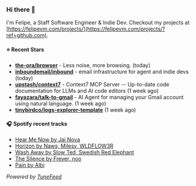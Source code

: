 ### Hi there 👋

I'm Felipe, a Staff Software Engineer & Indie Dev. Checkout my projects at [https://felipevm.com/projects/](https://felipevm.com/projects/?ref=github.com).

#### ⭐ Recent Stars
- **[the-ora/browser](https://github.com/the-ora/browser)** - Less noise, more browsing. (today)
- **[inboundemail/inbound](https://github.com/inboundemail/inbound)** - email infrastructure for agent and indie devs (today)
- **[upstash/context7](https://github.com/upstash/context7)** - Context7 MCP Server -- Up-to-date code documentation for LLMs and AI code editors (1 week ago)
- **[fayazara/talk-to-gmail](https://github.com/fayazara/talk-to-gmail)** - AI Agent for managing your Gmail account using natural language. (1 week ago)
- **[tinybirdco/logs-explorer-template](https://github.com/tinybirdco/logs-explorer-template)** (1 week ago)

#### 🎧 Spotify recent tracks
- [Hear Me Now by Jai Nova](https://open.spotify.com/track/0HQoB2JnpFIDK7hfNFIwy0)
- [Horizon by Naws, Milesy, WLDFLOW3R](https://open.spotify.com/track/0lhioSeo3MhnoaRZCvn0xO)
- [Wash Away by Slow Ted, Swedish Red Elephant](https://open.spotify.com/track/0x973wsmuY1Ub96Z4vVHLq)
- [The Silence by Freyer, noo](https://open.spotify.com/track/4XAoQwp9nspONq8R9k8Ybp)
- [Pain by Albi](https://open.spotify.com/track/1OPZvb85PeAzkypMnf0XVh)

_Powered by [TuneFeed](https://tunefeed.app?ref=github.com)_
